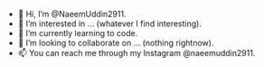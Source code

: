 - 👋 Hi, I’m @NaeemUddin2911.
- 👀 I’m interested in ... (whatever I find interesting).
- 🌱 I’m currently learning to code.
- 💞️ I’m looking to collaborate on ... (nothing rightnow).
- 📫 You can reach me through my Instagram @naeemuddin2911.

<!---
NaeemUddin2911/NaeemUddin2911 is a ✨ special ✨ repository because its `README.md` (this file) appears on your GitHub profile.
You can click the Preview link to take a look at your changes.
--->
